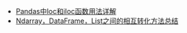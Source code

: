- [Pandas中loc和iloc函数用法详解](https://blog.csdn.net/w_weiying/article/details/81411257)
- [Ndarray，DataFrame，List之间的相互转化方法总结](https://blog.csdn.net/weixin_41884148/article/details/104272769)